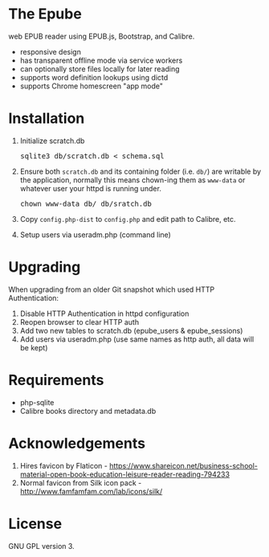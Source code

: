 The Epube
=========

web EPUB reader using EPUB.js, Bootstrap, and Calibre.

* responsive design
* has transparent offline mode via service workers
* can optionally store files locally for later reading
* supports word definition lookups using dictd
* supports Chrome homescreen "app mode"

Installation
============

1. Initialize scratch.db 

    <pre>sqlite3 db/scratch.db &lt; schema.sql</pre>
    
2. Ensure both <code>scratch.db</code> and its containing folder (i.e. <code>db/</code>) are writable by the 
application, normally this means chown-ing them as <code>www-data</code> or whatever user your httpd is running under.

    <pre>chown www-data db/ db/sratch.db</pre>

3. Copy <code>config.php-dist</code> to <code>config.php</code> and edit path to Calibre, etc.

4. Setup users via useradm.php (command line)

Upgrading
=========

When upgrading from an older Git snapshot which used HTTP Authentication:

1. Disable HTTP Authentication in httpd configuration
2. Reopen browser to clear HTTP auth 
3. Add two new tables to scratch.db (epube_users & epube_sessions)
4. Add users via useradm.php (use same names as http auth, all data will be kept)

Requirements
============

* php-sqlite
* Calibre books directory and metadata.db

Acknowledgements
================

1. Hires favicon by Flaticon - https://www.shareicon.net/business-school-material-open-book-education-leisure-reader-reading-794233
2. Normal favicon from Silk icon pack - http://www.famfamfam.com/lab/icons/silk/

License
=======

GNU GPL version 3.